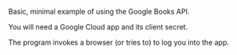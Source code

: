 
Basic, minimal example of using the Google Books API.

You will need a Google Cloud app and its client secret.

The program invokes a browser (or tries to) to log you into the app.

